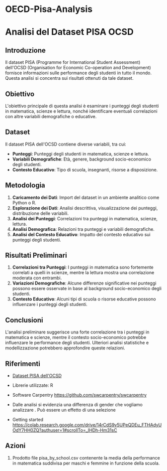 # OECD-Pisa-Analysis
# Analisi del Dataset PISA OCSD

## Introduzione
Il dataset PISA (Programme for International Student Assessment) dell'OCSD (Organisation for Economic Co-operation and Development) fornisce informazioni  sulle performance degli studenti in tutto il mondo. Questa analisi si concentra sui risultati ottenuti da tale dataset.

## Obiettivo
L'obiettivo principale di questa analisi è esaminare i punteggi degli studenti in matematica, scienze e lettura, nonché identificare eventuali correlazioni con altre variabili demografiche o educative.

## Dataset
Il dataset PISA dell'OCSD contiene diverse variabili, tra cui:
- **Punteggi**: Punteggi degli studenti in matematica, scienze e lettura.
- **Variabili Demografiche**: Età, genere, background socio-economico degli studenti.
- **Contesto Educativo**: Tipo di scuola, insegnanti, risorse a disposizione.

## Metodologia
1. **Caricamento dei Dati**: Import del dataset in un ambiente analitico come Python o R.
2. **Esplorazione dei Dati**: Analisi descrittiva, visualizzazione dei punteggi, distribuzione delle variabili.
3. **Analisi dei Punteggi**: Correlazioni tra punteggi in matematica, scienze, lettura.
4. **Analisi Demografica**: Relazioni tra punteggi e variabili demografiche.
5. **Analisi del Contesto Educativo**: Impatto del contesto educativo sui punteggi degli studenti.

## Risultati Preliminari
1. **Correlazioni tra Punteggi**: I punteggi in matematica sono fortemente correlati a quelli in scienze, mentre la lettura mostra una correlazione moderata con entrambi.
2. **Variazioni Demografiche**: Alcune differenze significative nei punteggi possono essere osservate in base al background socio-economico degli studenti.
3. **Contesto Educativo**: Alcuni tipi di scuola o risorse educative possono influenzare i punteggi degli studenti.

## Conclusioni
L'analisi preliminare suggerisce una forte correlazione tra i punteggi in matematica e scienze, mentre il contesto socio-economico potrebbe influenzare le performance degli studenti. Ulteriori analisi statistiche e modellizzazione potrebbero approfondire queste relazioni.

## Riferimenti
- [Dataset PISA dell'OCSD](link_al_dataset)
- Librerie utilizzate: R 
- Software Carpentry https://github.com/swcarpentry/swcarpentry

- Dalle analisi si evidenzia una differenza di gender che vogliamo analizzare . Può essere un effetto di una selezione 

- Getting started
https://colab.research.google.com/drive/14rCdS9v5UPeQDEu_FTHAdyUOdY7HH0ZQ?authuser=1#scrollTo=_IHDh-Hm31sC

## Azioni
1. Prodotto file pisa_by_school.csv contenente la media della performance in matematica suddivisa per maschi e femmine in funzione della scuola. 
